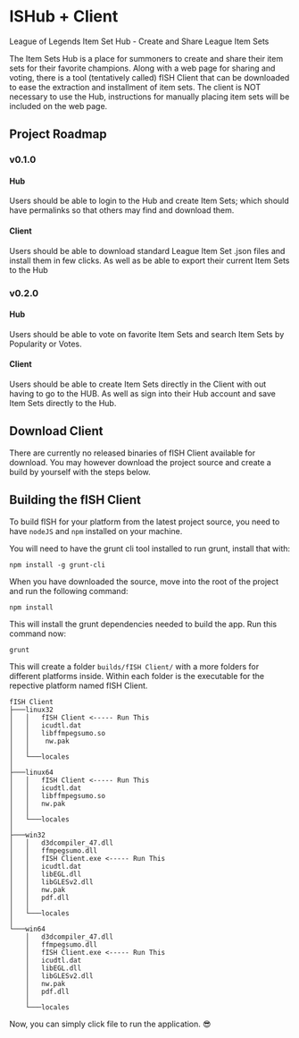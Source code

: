 # ISHub + Client
League of Legends Item Set Hub - Create and Share League Item Sets


The Item Sets Hub is a place for summoners to create and share their item sets for their favorite champions. Along with a web page for sharing and voting, there is a tool (tentatively called) fISH Client that can be downloaded to ease the extraction and installment of item sets. The client is NOT necessary to use the Hub, instructions for manually placing item sets will be included on the web page.

Project Roadmap
---------------
### v0.1.0
#### Hub
Users should be able to login to the Hub and create Item Sets; which should have permalinks so that others may find and download them.
#### Client
Users should be able to download standard League Item Set .json files and install them in few clicks. As well as be able to export their current Item Sets to the Hub

### v0.2.0
#### Hub
Users should be able to vote on favorite Item Sets and search Item Sets by Popularity or Votes.
#### Client
Users should be able to create Item Sets directly in the Client with out having to go to the HUB. As well as sign into their Hub account and save Item Sets directly to the Hub.

Download Client
-------------

There are currently no released binaries of fISH Client available for download.
You may however download the project source and create a build by yourself with the steps below.

Building the fISH Client
-------------

To build fISH for your platform from the latest project source, you need to have `nodeJS` and `npm` installed on your machine.

You will need to have the grunt cli tool installed to run grunt, install that with:

    npm install -g grunt-cli
    
When you have downloaded the source, move into the root of the project and run the following command:

    npm install 

This will install the grunt dependencies needed to build the app. Run this command now:

    grunt

This will create a folder `builds/fISH Client/` with a more folders for different platforms inside. Within each folder is the executable for the repective platform named fISH Client.
    
```
fISH Client
├───linux32
│   │   fISH Client <----- Run This
│   │   icudtl.dat
│   │   libffmpegsumo.so
│   │    nw.pak
│   │
│   └───locales
│
├───linux64
│   │   fISH Client <----- Run This
│   │   icudtl.dat
│   │   libffmpegsumo.so
│   │   nw.pak
│   │
│   └───locales
│
├───win32
│   │   d3dcompiler_47.dll
│   │   ffmpegsumo.dll
│   │   fISH Client.exe <----- Run This
│   │   icudtl.dat
│   │   libEGL.dll
│   │   libGLESv2.dll
│   │   nw.pak
│   │   pdf.dll
│   │
│   └───locales
│
└───win64
    │   d3dcompiler_47.dll
    │   ffmpegsumo.dll
    │   fISH Client.exe <----- Run This
    │   icudtl.dat
    │   libEGL.dll
    │   libGLESv2.dll
    │   nw.pak
    │   pdf.dll
    │
    └───locales
```

Now, you can simply click file to run the application. :sunglasses:
